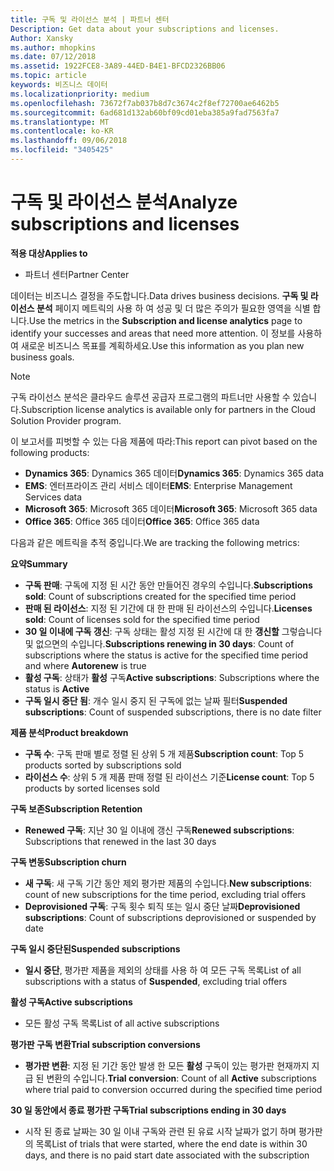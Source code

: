 ```yaml
---
title: 구독 및 라이선스 분석 | 파트너 센터
Description: Get data about your subscriptions and licenses.
Author: Xansky
ms.author: mhopkins
ms.date: 07/12/2018
ms.assetid: 1922FCE8-3A89-44ED-B4E1-BFCD2326BB06
ms.topic: article
keywords: 비즈니스 데이터
ms.localizationpriority: medium
ms.openlocfilehash: 73672f7ab037b8d7c3674c2f8ef72700ae6462b5
ms.sourcegitcommit: 6ad681d132ab60bf09cd01eba385a9fad7563fa7
ms.translationtype: MT
ms.contentlocale: ko-KR
ms.lasthandoff: 09/06/2018
ms.locfileid: "3405425"
---
```

# <a name="analyze-subscriptions-and-licenses"></a><span data-ttu-id="91215-103">구독 및 라이선스 분석</span><span class="sxs-lookup"><span data-stu-id="91215-103">Analyze subscriptions and licenses</span></span> 

**<span data-ttu-id="91215-104">적용 대상</span><span class="sxs-lookup"><span data-stu-id="91215-104">Applies to</span></span>**
- <span data-ttu-id="91215-105">파트너 센터</span><span class="sxs-lookup"><span data-stu-id="91215-105">Partner Center</span></span>

<span data-ttu-id="91215-106">데이터는 비즈니스 결정을 주도합니다.</span><span class="sxs-lookup"><span data-stu-id="91215-106">Data drives business decisions.</span></span> <span data-ttu-id="91215-107">**구독 및 라이선스 분석** 페이지 메트릭의 사용 하 여 성공 및 더 많은 주의가 필요한 영역을 식별 합니다.</span><span class="sxs-lookup"><span data-stu-id="91215-107">Use the metrics in the **Subscription and license analytics** page to identify your successes and areas that need more attention.</span></span> <span data-ttu-id="91215-108">이 정보를 사용하여 새로운 비즈니스 목표를 계획하세요.</span><span class="sxs-lookup"><span data-stu-id="91215-108">Use this information as you plan new business goals.</span></span>

> [!NOTE]
> <span data-ttu-id="91215-109">구독 라이선스 분석은 클라우드 솔루션 공급자 프로그램의 파트너만 사용할 수 있습니다.</span><span class="sxs-lookup"><span data-stu-id="91215-109">Subscription license analytics is available only for partners in the Cloud Solution Provider program.</span></span>


<span data-ttu-id="91215-110">이 보고서를 피벗할 수 있는 다음 제품에 따라:</span><span class="sxs-lookup"><span data-stu-id="91215-110">This report can pivot based on the following products:</span></span>

 - <span data-ttu-id="91215-111">**Dynamics 365**: Dynamics 365 데이터</span><span class="sxs-lookup"><span data-stu-id="91215-111">**Dynamics 365**: Dynamics 365 data</span></span>  
 - <span data-ttu-id="91215-112">**EMS**: 엔터프라이즈 관리 서비스 데이터</span><span class="sxs-lookup"><span data-stu-id="91215-112">**EMS**: Enterprise Management Services data</span></span>  
 - <span data-ttu-id="91215-113">**Microsoft 365**: Microsoft 365 데이터</span><span class="sxs-lookup"><span data-stu-id="91215-113">**Microsoft 365**: Microsoft 365 data</span></span>  
 - <span data-ttu-id="91215-114">**Office 365**: Office 365 데이터</span><span class="sxs-lookup"><span data-stu-id="91215-114">**Office 365**: Office 365 data</span></span>  


<span data-ttu-id="91215-115">다음과 같은 메트릭을 추적 중입니다.</span><span class="sxs-lookup"><span data-stu-id="91215-115">We are tracking the following metrics:</span></span>

**<span data-ttu-id="91215-116">요약</span><span class="sxs-lookup"><span data-stu-id="91215-116">Summary</span></span>**  
 - <span data-ttu-id="91215-117">**구독 판매**: 구독에 지정 된 시간 동안 만들어진 경우의 수입니다.</span><span class="sxs-lookup"><span data-stu-id="91215-117">**Subscriptions sold**: Count of subscriptions created for the specified time period</span></span>  
 - <span data-ttu-id="91215-118">**판매 된 라이선스**: 지정 된 기간에 대 한 판매 된 라이선스의 수입니다.</span><span class="sxs-lookup"><span data-stu-id="91215-118">**Licenses sold**: Count of licenses sold for the specified time period</span></span>   
 - <span data-ttu-id="91215-119">**30 일 이내에 구독 갱신**: 구독 상태는 활성 지정 된 시간에 대 한 **갱신할** 그렇습니다 및 없으면의 수입니다.</span><span class="sxs-lookup"><span data-stu-id="91215-119">**Subscriptions renewing in 30 days**: Count of subscriptions where the status is active for the specified time period and where **Autorenew** is true</span></span>
 - <span data-ttu-id="91215-120">**활성 구독**: 상태가 **활성** 구독</span><span class="sxs-lookup"><span data-stu-id="91215-120">**Active subscriptions**: Subscriptions where the status is **Active**</span></span>  
 - <span data-ttu-id="91215-121">**구독 일시 중단 됨**: 개수 일시 중지 된 구독에 없는 날짜 필터</span><span class="sxs-lookup"><span data-stu-id="91215-121">**Suspended subscriptions**: Count of suspended subscriptions, there is no date filter</span></span>  

**<span data-ttu-id="91215-122">제품 분석</span><span class="sxs-lookup"><span data-stu-id="91215-122">Product breakdown</span></span>**  
 - <span data-ttu-id="91215-123">**구독 수**: 구독 판매 별로 정렬 된 상위 5 개 제품</span><span class="sxs-lookup"><span data-stu-id="91215-123">**Subscription count**: Top 5 products sorted by subscriptions sold</span></span>  
 - <span data-ttu-id="91215-124">**라이선스 수**: 상위 5 개 제품 판매 정렬 된 라이선스 기준</span><span class="sxs-lookup"><span data-stu-id="91215-124">**License count**: Top 5 products by sorted licenses sold</span></span>

**<span data-ttu-id="91215-125">구독 보존</span><span class="sxs-lookup"><span data-stu-id="91215-125">Subscription Retention</span></span>**
 - <span data-ttu-id="91215-126">**Renewed 구독**: 지난 30 일 이내에 갱신 구독</span><span class="sxs-lookup"><span data-stu-id="91215-126">**Renewed subscriptions**: Subscriptions that renewed in the last 30 days</span></span>  

**<span data-ttu-id="91215-127">구독 변동</span><span class="sxs-lookup"><span data-stu-id="91215-127">Subscription churn</span></span>**  
 - <span data-ttu-id="91215-128">**새 구독**: 새 구독 기간 동안 제외 평가판 제품의 수입니다.</span><span class="sxs-lookup"><span data-stu-id="91215-128">**New subscriptions**: count of new subscriptions for the time period, excluding trial offers</span></span>  
 - <span data-ttu-id="91215-129">**Deprovisioned 구독**: 구독 횟수 퇴직 또는 일시 중단 날짜</span><span class="sxs-lookup"><span data-stu-id="91215-129">**Deprovisioned subscriptions**: Count of subscriptions deprovisioned or suspended by date</span></span>  

**<span data-ttu-id="91215-130">구독 일시 중단된</span><span class="sxs-lookup"><span data-stu-id="91215-130">Suspended subscriptions</span></span>**  
 - <span data-ttu-id="91215-131">**일시 중단**, 평가판 제품을 제외의 상태를 사용 하 여 모든 구독 목록</span><span class="sxs-lookup"><span data-stu-id="91215-131">List of all subscriptions with a status of **Suspended**, excluding trial offers</span></span>  
  
**<span data-ttu-id="91215-132">활성 구독</span><span class="sxs-lookup"><span data-stu-id="91215-132">Active subscriptions</span></span>**
 - <span data-ttu-id="91215-133">모든 활성 구독 목록</span><span class="sxs-lookup"><span data-stu-id="91215-133">List of all active subscriptions</span></span>  

**<span data-ttu-id="91215-134">평가판 구독 변환</span><span class="sxs-lookup"><span data-stu-id="91215-134">Trial subscription conversions</span></span>**  
 - <span data-ttu-id="91215-135">**평가판 변환**: 지정 된 기간 동안 발생 한 모든 **활성** 구독이 있는 평가판 현재까지 지급 된 변환의 수입니다.</span><span class="sxs-lookup"><span data-stu-id="91215-135">**Trial conversion**: Count of all **Active** subscriptions where trial paid to conversion occurred during the specified time period</span></span>  

**<span data-ttu-id="91215-136">30 일 동안에서 종료 평가판 구독</span><span class="sxs-lookup"><span data-stu-id="91215-136">Trial subscriptions ending in 30 days</span></span>**  
 - <span data-ttu-id="91215-137">시작 된 종료 날짜는 30 일 이내 구독와 관련 된 유료 시작 날짜가 없기 하며 평가판의 목록</span><span class="sxs-lookup"><span data-stu-id="91215-137">List of trials that were started, where the end date is within 30 days, and there is no paid start date associated with the subscription</span></span>  

  